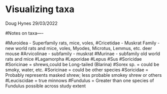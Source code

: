 Visualizing taxa
================
Doug Hynes
29/03/2022

\#Notes on taxa—-

\#Muroidea - Superfamily rats, mice, voles, \#Cricetidae - Muskrat
Family - new world rats and mice, voles, Myodes, Microtus, Lemmus, etc.
deer mouse \#Arvicolinae - subfamily - muskrat \#Murinae - subfamily old
world rats and mice \#Lagamorpha \#Leporidae \#Lepus \#Sus \#Soricidae
\#Soricinae = shrews,could be Long-tailed (Blarina) \#Sorex sp. = could
be smoky, water, etc. \#Soricinae = could be other species \#Soricidae =
Probably represents masked shrew; less probable smokey shrew or others
\#Leuciscidae = true minnows \#Fundulus = Greater than one species of
Fundulus possible across study extent
